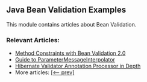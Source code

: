 ## Java Bean Validation Examples

This module contains articles about Bean Validation.

### Relevant Articles: 
- [Method Constraints with Bean Validation 2.0](https://www.baeldung.com/javax-validation-method-constraints)
- [Guide to ParameterMessageInterpolator](https://www.baeldung.com/hibernate-parametermessageinterpolator)
- [Hibernate Validator Annotation Processor in Depth](https://www.baeldung.com/hibernate-validator-annotation-processor)
- More articles: [[<-- prev]](../javaxval)